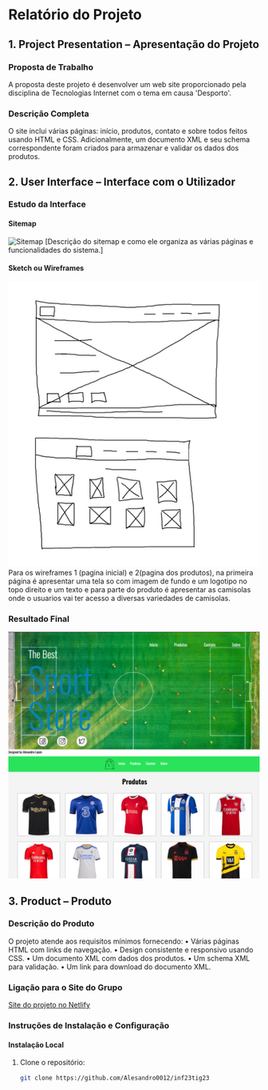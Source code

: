 # Relatório do Projeto

## 1. Project Presentation – Apresentação do Projeto

### Proposta de Trabalho
A proposta deste projeto é desenvolver um web site proporcionado pela disciplina de Tecnologias Internet com o tema em causa 'Desporto'.

### Descrição Completa
O site inclui várias páginas: início, produtos, contato e sobre todos feitos usando HTML e CSS. Adicionalmente, um documento XML e seu schema correspondente foram criados para armazenar e validar os dados dos produtos.

## 2. User Interface – Interface com o Utilizador

### Estudo da Interface
#### Sitemap
![Sitemap](caminho/para/sitemap.png)
[Descrição do sitemap e como ele organiza as várias páginas e funcionalidades do sistema.]

#### Sketch ou Wireframes
![Wireframe1](/images/wireframe1.png)
![Wireframe2](/images/wireframe2.png)
Para os wireframes 1 (pagina inicial) e 2(pagina dos produtos), na primeira página é apresentar uma tela so com imagem de fundo e um logotipo no topo direito e um texto e para parte do produto é apresentar as camisolas onde o usuarios vai ter acesso a diversas variedades de camisolas. 

### Resultado Final

![Interface Final 1](/images/interface_in.png)
![Interface Final 2](/images/interface_p.png)

## 3. Product – Produto

### Descrição do Produto
O projeto atende aos requisitos mínimos fornecendo:
•	Várias páginas HTML com links de navegação.
•	Design consistente e responsivo usando CSS.
•	Um documento XML com dados dos produtos.
•	Um schema XML para validação.
•	Um link para download do documento XML.


### Ligação para o Site do Grupo
[Site do projeto no Netlify](https://cute-basbousa-bcecc2.netlify.app/)

### Instruções de Instalação e Configuração

#### Instalação Local
1. Clone o repositório:
   ```bash
   git clone https://github.com/Alesandro0012/inf23tig23

